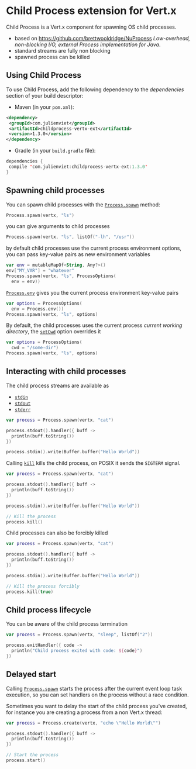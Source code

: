 # Child Process extension for Vert.x

Child Process is a Vert.x component for spawning OS child processes.

* based on https://github.com/brettwooldridge/NuProcess _Low-overhead, non-blocking I/O, external Process implementation for Java_.
* standard streams are fully non blocking
* spawned process can be killed

## Using Child Process

To use Child Process, add the following dependency to the _dependencies_ section of your build descriptor:

* Maven (in your `pom.xml`):

```xml
<dependency>
 <groupId>com.julienviet</groupId>
 <artifactId>childprocess-vertx-ext</artifactId>
 <version>1.3.0</version>
</dependency>
```

* Gradle (in your `build.gradle` file):

```kotlin
dependencies {
 compile 'com.julienviet:childprocess-vertx-ext:1.3.0'
}
```

## Spawning child processes

You can spawn child processes with the [`Process.spawn`](../../apidocs/com/julienviet/childprocess/Process.html#spawn-io.vertx.core.Vertx-java.lang.String-) method:

```kotlin
Process.spawn(vertx, "ls")

```

you can give arguments to child processes

```kotlin
Process.spawn(vertx, "ls", listOf("-lh", "/usr"))

```

by default child processes use the current process environment options, you can pass key-value pairs
as new environment variables

```kotlin
var env = mutableMapOf<String, Any?>()
env["MY_VAR"] = "whatever"
Process.spawn(vertx, "ls", ProcessOptions(
  env = env))

```

[`Process.env`](../../apidocs/com/julienviet/childprocess/Process.html#env--) gives you the current process environment key-value pairs

```kotlin
var options = ProcessOptions(
  env = Process.env())
Process.spawn(vertx, "ls", options)

```

By default, the child processes uses the current process _current working directory_, the
[`setCwd`](../../apidocs/com/julienviet/childprocess/ProcessOptions.html#setCwd-java.lang.String-) option overrides it

```kotlin
var options = ProcessOptions(
  cwd = "/some-dir")
Process.spawn(vertx, "ls", options)

```

## Interacting with child processes

The child process streams are available as

* [`stdin`](../../apidocs/com/julienviet/childprocess/Process.html#stdin--)
* [`stdout`](../../apidocs/com/julienviet/childprocess/Process.html#stdout--)
* [`stderr`](../../apidocs/com/julienviet/childprocess/Process.html#stderr--)

```kotlin
var process = Process.spawn(vertx, "cat")

process.stdout().handler({ buff ->
  println(buff.toString())
})

process.stdin().write(Buffer.buffer("Hello World"))

```

Calling [`kill`](../../apidocs/com/julienviet/childprocess/Process.html#kill--) kills the child process, on POSIX it sends the
`SIGTERM` signal.

```kotlin
var process = Process.spawn(vertx, "cat")

process.stdout().handler({ buff ->
  println(buff.toString())
})

process.stdin().write(Buffer.buffer("Hello World"))

// Kill the process
process.kill()

```

Child processes can also be forcibly killed

```kotlin
var process = Process.spawn(vertx, "cat")

process.stdout().handler({ buff ->
  println(buff.toString())
})

process.stdin().write(Buffer.buffer("Hello World"))

// Kill the process forcibly
process.kill(true)

```

## Child process lifecycle

You can be aware of the child process termination

```kotlin
var process = Process.spawn(vertx, "sleep", listOf("2"))

process.exitHandler({ code ->
  println("Child process exited with code: ${code}")
})

```

## Delayed start

Calling [`Process.spawn`](../../apidocs/com/julienviet/childprocess/Process.html#spawn-io.vertx.core.Vertx-java.lang.String-) starts the process after the current event loop task
execution, so you can set handlers on the process without a race condition.

Sometimes you want to delay the start of the child process you've created, for instance you are creating a process
from a non Vert.x thread:

```kotlin
var process = Process.create(vertx, "echo \"Hello World\"")

process.stdout().handler({ buff ->
  println(buff.toString())
})

// Start the process
process.start()

```